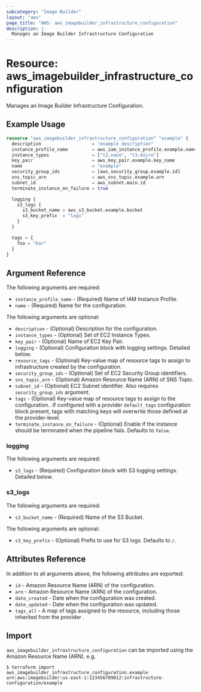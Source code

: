 ```yaml
---
subcategory: "Image Builder"
layout: "aws"
page_title: "AWS: aws_imagebuilder_infrastructure_configuration"
description: |-
  Manages an Image Builder Infrastructure Configuration
---
```


# Resource: aws_imagebuilder_infrastructure_configuration

Manages an Image Builder Infrastructure Configuration.

## Example Usage

```terraform
resource "aws_imagebuilder_infrastructure_configuration" "example" {
  description                   = "example description"
  instance_profile_name         = aws_iam_instance_profile.example.name
  instance_types                = ["t2.nano", "t3.micro"]
  key_pair                      = aws_key_pair.example.key_name
  name                          = "example"
  security_group_ids            = [aws_security_group.example.id]
  sns_topic_arn                 = aws_sns_topic.example.arn
  subnet_id                     = aws_subnet.main.id
  terminate_instance_on_failure = true

  logging {
    s3_logs {
      s3_bucket_name = aws_s3_bucket.example.bucket
      s3_key_prefix  = "logs"
    }
  }

  tags = {
    foo = "bar"
  }
}
```

## Argument Reference

The following arguments are required:

* `instance_profile_name` - (Required) Name of IAM Instance Profile.
* `name` - (Required) Name for the configuration.

The following arguments are optional:

* `description` - (Optional) Description for the configuration.
* `instance_types` - (Optional) Set of EC2 Instance Types.
* `key_pair` - (Optional) Name of EC2 Key Pair.
* `logging` - (Optional) Configuration block with logging settings. Detailed below.
* `resource_tags` - (Optional) Key-value map of resource tags to assign to infrastructure created by the configuration.
* `security_group_ids` - (Optional) Set of EC2 Security Group identifiers.
* `sns_topic_arn` - (Optional) Amazon Resource Name (ARN) of SNS Topic.
* `subnet_id` - (Optional) EC2 Subnet identifier. Also requires `security_group_ids` argument.
* `tags` - (Optional) Key-value map of resource tags to assign to the configuration. .If configured with a provider `default_tags` configuration block present, tags with matching keys will overwrite those defined at the provider-level.
* `terminate_instance_on_failure` - (Optional) Enable if the instance should be terminated when the pipeline fails. Defaults to `false`.

### logging

The following arguments are required:

* `s3_logs` - (Required) Configuration block with S3 logging settings. Detailed below.

### s3_logs

The following arguments are required:

* `s3_bucket_name` - (Required) Name of the S3 Bucket.

The following arguments are optional:

* `s3_key_prefix` - (Optional) Prefix to use for S3 logs. Defaults to `/`.

## Attributes Reference

In addition to all arguments above, the following attributes are exported:

* `id` - Amazon Resource Name (ARN) of the configuration.
* `arn` - Amazon Resource Name (ARN) of the configuration.
* `date_created` - Date when the configuration was created.
* `date_updated` - Date when the configuration was updated.
* `tags_all` - A map of tags assigned to the resource, including those inherited from the provider .

## Import

`aws_imagebuilder_infrastructure_configuration` can be imported using the Amazon Resource Name (ARN), e.g.

```
$ terraform import aws_imagebuilder_infrastructure_configuration.example arn:aws:imagebuilder:us-east-1:123456789012:infrastructure-configuration/example
```
